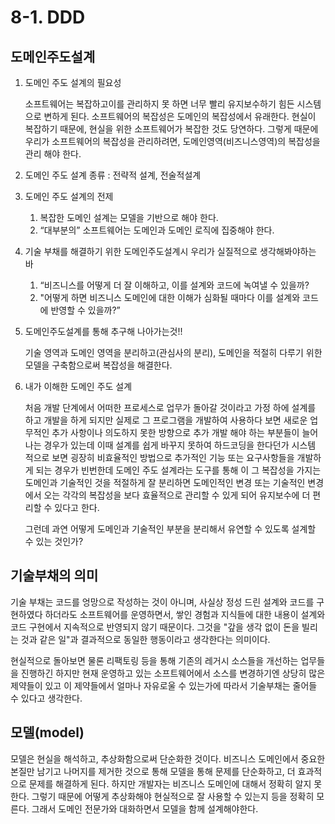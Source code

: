 # 8-1. DDD

## 도메인주도설계

1.  도메인 주도 설계의 필요성

    소프트웨어는 복잡하고이를 관리하지 못 하면 너무 빨리 유지보수하기 힘든 시스템으로 변하게 된다. 소프트웨어의 복잡성은 도메인의 복잡성에서 유래한다. 현실이 복잡하기 때문에, 현실을 위한 소프트웨어가 복잡한 것도 당연하다. 그렇게 때문에 우리가 소프트웨어의 복잡성을 관리하려면, 도메인영역(비즈니스영역)의 복잡성을 관리  해야 한다.&#x20;
2. 도메인 주도 설계 종류 : 전략적 설계, 전술적설계
3. 도메인  주도 설계의 전제
   1. 복잡한 도메인 설계는 모델을 기반으로 해야 한다.
   2. “대부분의” 소프트웨어는 도메인과 도메인 로직에 집중해야 한다.
4. 기술  부채를  해결하기 위한 도메인주도설계시 우리가 실질적으로 생각해봐야하는 바&#x20;
   1. “비즈니스를 어떻게 더 잘 이해하고, 이를 설계와 코드에 녹여낼 수 있을까?&#x20;
   2. "어떻게 하면 비즈니스 도메인에 대한 이해가 심화될 때마다 이를 설계와 코드에 반영할 수 있을까?”
5.  도메인주도설계를 통해 추구해 나아가는것!!

    기술 영역과 도메인 영역을 분리하고(관심사의 분리), 도메인을 적절히 다루기 위한 모델을 구축함으로써 복잡성을 해결한다.
6.  내가 이해한 도메인 주도 설계

    처음 개발 단계에서 어떠한 프로세스로 업무가 돌아갈 것이라고 가정 하에 설계를 하고 개발을 하게 되지만 실제로 그 프로그램을 개발하여 사용하다 보면 새로운 업무적인 추가 사항이나 의도하지 못한 방향으로 추가 개발 해야 하는 부분들이 늘어나는 경우가 있는데 이때 설계를 쉽게 바꾸지 못하여 하드코딩을 한다던가 시스템 적으로 보면 굉장히 비효율적인 방법으로 추가적인 기능 또는 요구사항들을 개발하게 되는 경우가 빈번한데 도메인 주도 설계라는 도구를 통해 이 그 복잡성을 가지는 도메인과 기술적인 것을 적절하게 잘 분리하면 도메인적인 변경 또는 기술적인 변경에서 오는 각각의 복잡성을 보다 효율적으로 관리할 수 있게 되어 유지보수에 더 편리할 수 있다고 한다.&#x20;

    그런데 과연 어떻게 도메인과 기술적인 부분을 분리해서 유연할 수 있도록 설계할  수 있는 것인가?

## 기술부채의 의미

기술 부채는 코드를 엉망으로 작성하는 것이 아니며, 사실상 정성  드린 설계와 코드를 구현하였다 하더라도 소프트웨어를 운영하면서, 쌓인 경험과 지식들에 대한 내용이 설계와 코드 구현에서 지속적으로 반영되지 않기 때문이다. 그것을 "갚을 생각 없이 돈을 빌리는 것과 같은 일"과 결과적으로 동일한 행동이라고 생각한다는 의미이다.

현실적으로 돌아보면 물론 리팩토링 등을 통해 기존의 레거시 소스들을 개선하는 업무들을 진행하긴 하지만 현재 운영하고 있는 소프트웨어에서 소스를 변경하기엔 상당히 많은 제약들이 있고 이 제약들에서 얼마나 자유로울 수 있는가에 따라서 기술부채는 줄어들  수 있다고 생각한다.&#x20;

## 모델(model)

모델은 현실을 해석하고, 추상화함으로써 단순화한 것이다. 비즈니스 도메인에서 중요한 본질만 남기고 나머지를 제거한 것으로 통해 모델을 통해 문제를 단순화하고, 더 효과적으로 문제를 해결하게 된다. 하지만 개발자는 비즈니스 도메인에 대해서 정확히 알지 못한다. 그렇기 때문에 어떻게 추상화해야 현실적으로 잘 사용할 수 있는지 등을 정확히 모른다. 그래서 도메인 전문가와 대화하면서 모델을 함께 설계해야한다.

